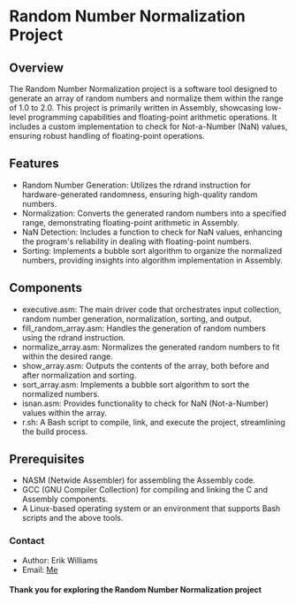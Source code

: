 # Random Number Normalization Project

## Overview

The Random Number Normalization project is a software tool designed to generate an array of random numbers and normalize them within the range of 1.0 to 2.0. This project is primarily written in Assembly, showcasing low-level programming capabilities and floating-point arithmetic operations. It includes a custom implementation to check for Not-a-Number (NaN) values, ensuring robust handling of floating-point operations.

## Features

- Random Number Generation: Utilizes the rdrand instruction for hardware-generated randomness, ensuring high-quality random numbers.
- Normalization: Converts the generated random numbers into a specified range, demonstrating floating-point arithmetic in Assembly.
- NaN Detection: Includes a function to check for NaN values, enhancing the program's reliability in dealing with floating-point numbers.
- Sorting: Implements a bubble sort algorithm to organize the normalized numbers, providing insights into algorithm implementation in Assembly.

## Components

- executive.asm: The main driver code that orchestrates input collection, random number generation, normalization, sorting, and output.
- fill_random_array.asm: Handles the generation of random numbers using the rdrand instruction.
- normalize_array.asm: Normalizes the generated random numbers to fit within the desired range.
- show_array.asm: Outputs the contents of the array, both before and after normalization and sorting.
- sort_array.asm: Implements a bubble sort algorithm to sort the normalized numbers.
- isnan.asm: Provides functionality to check for NaN (Not-a-Number) values within the array.
- r.sh: A Bash script to compile, link, and execute the project, streamlining the build process.

## Prerequisites

- NASM (Netwide Assembler) for assembling the Assembly code.
- GCC (GNU Compiler Collection) for compiling and linking the C and Assembly components.
- A Linux-based operating system or an environment that supports Bash scripts and the above tools.

### Contact

- Author: Erik Williams
- Email: [Me](epwilliams@csu.fullerton.edu)

#### Thank you for exploring the Random Number Normalization project
